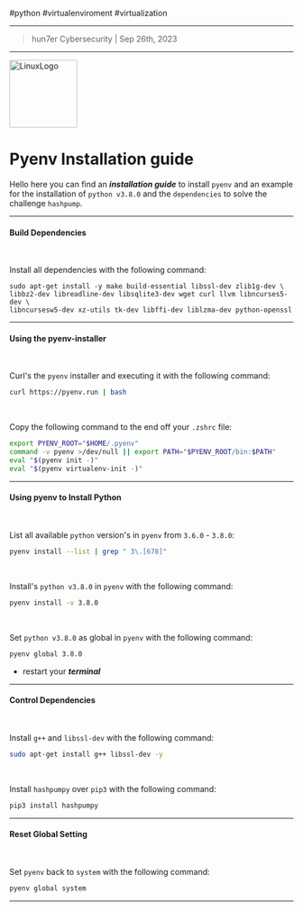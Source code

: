 #python #virtualenviroment #virtualization 

---
> hun7er Cybersecurity | Sep 26th, 2023
---

[<img src='https://cdn.pixabay.com/photo/2011/08/14/18/08/penguin-8640__340.png' alt='LinuxLogo' height='120'>](https://github.com/hun7erCybersecurity)

# Pyenv Installation guide

Hello here you can find an ***installation guide*** to install `pyenv` and an example for the installation of `python v3.8.0` and the `dependencies` to solve the challenge `hashpump`.

---
#### Build Dependencies
<br />

Install all dependencies with the following command:
```shell
sudo apt-get install -y make build-essential libssl-dev zlib1g-dev \
libbz2-dev libreadline-dev libsqlite3-dev wget curl llvm libncurses5-dev \
libncursesw5-dev xz-utils tk-dev libffi-dev liblzma-dev python-openssl
```
---

#### Using the pyenv-installer
<br />

Curl's the `pyenv` installer and executing it with the following command:
```bash
curl https://pyenv.run | bash
```

<br />

Copy the following command to the end off your `.zshrc` file:
```bash
export PYENV_ROOT="$HOME/.pyenv"
command -v pyenv >/dev/null || export PATH="$PYENV_ROOT/bin:$PATH"
eval "$(pyenv init -)"
eval "$(pyenv virtualenv-init -)"
```
---

#### Using pyenv to Install Python
<br />

List all available `python` version's in `pyenv` from `3.6.0` - `3.8.0`:
```bash
pyenv install --list | grep " 3\.[678]"
```

<br />

Install's `python v3.8.0` in `pyenv` with the following command:
```bash
pyenv install -v 3.8.0
```

<br />

Set `python v3.8.0` as global in `pyenv` with the following command:
```bash
pyenv global 3.8.0
```

* restart your ***terminal***

---

#### Control Dependencies
<br />

Install `g++` and `libssl-dev`  with the following command:
```bash
sudo apt-get install g++ libssl-dev -y
```

<br />

Install `hashpumpy` over `pip3` with the following command:
```bash
pip3 install hashpumpy
```
---

#### Reset Global Setting
<br />

Set `pyenv` back to `system` with the following command:
```bash
pyenv global system
```
---
